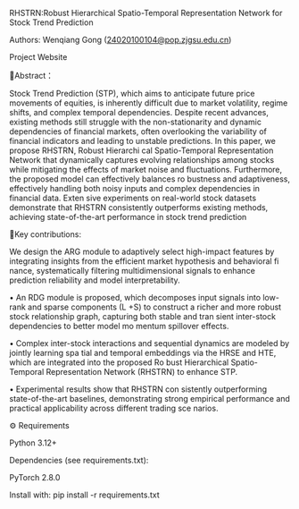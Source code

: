 RHSTRN:Robust Hierarchical Spatio-Temporal Representation Network for Stock Trend Prediction
 
Authors: Wenqiang Gong (24020100104@pop.zjgsu.edu.cn)

Project Website

📖Abstract：

 Stock Trend Prediction (STP), which aims to anticipate future price movements of equities, is inherently difficult due
 to market volatility, regime shifts, and complex temporal dependencies. Despite recent advances, existing methods still
 struggle with the non-stationarity and dynamic dependencies of financial markets, often overlooking the variability
 of financial indicators and leading to unstable predictions. In this paper, we propose RHSTRN, Robust Hierarchi
cal Spatio-Temporal Representation Network that dynamically captures evolving relationships among stocks while
 mitigating the effects of market noise and fluctuations. Furthermore, the proposed model can effectively balances ro
bustness and adaptiveness, effectively handling both noisy inputs and complex dependencies in financial data. Exten
sive experiments on real-world stock datasets demonstrate that RHSTRN consistently outperforms existing methods,
 achieving state-of-the-art performance in stock trend prediction
 
📖Key contributions:

We design the ARG module to adaptively select
 high-impact features by integrating insights from
 the efficient market hypothesis and behavioral fi
nance, systematically filtering multidimensional
 signals to enhance prediction reliability and model
 interpretability.
 
 • An RDG module is proposed, which decomposes
 input signals into low-rank and sparse components
 (L +S) to construct a richer and more robust stock
 relationship graph, capturing both stable and tran
sient inter-stock dependencies to better model mo
mentum spillover effects.

 • Complex inter-stock interactions and sequential
 dynamics are modeled by jointly learning spa
tial and temporal embeddings via the HRSE and
 HTE, which are integrated into the proposed Ro
bust Hierarchical Spatio-Temporal Representation
 Network (RHSTRN) to enhance STP.
 
 • Experimental results show that RHSTRN con
sistently outperforming state-of-the-art baselines,
 demonstrating strong empirical performance and
 practical applicability across different trading sce
narios.

⚙️ Requirements

Python 3.12+

Dependencies (see requirements.txt):

PyTorch 2.8.0

Install with:
pip install -r requirements.txt

